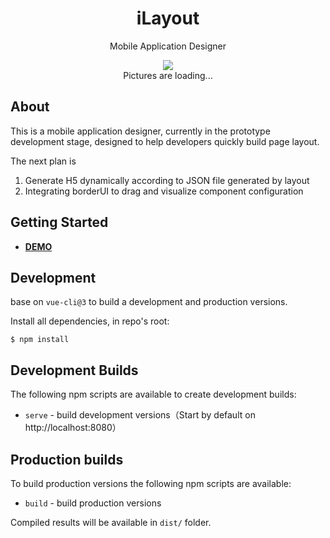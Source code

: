 
<h1 align="center">iLayout</h1>

<p align="center">Mobile Application Designer</p>


<p align="center">
<img src='http://i2.tiimg.com/643174/d67ffa7820ae83c6.png' align='center' style=' '/><br/>
Pictures are loading...
</p>


## About
This is a mobile application designer, currently in the prototype development stage, designed to help developers quickly build page layout.

The next plan is
1. Generate H5 dynamically according to JSON file generated by layout
2. Integrating borderUI to drag and visualize component configuration

## Getting Started
  * [**DEMO**](http://i1.fuimg.com/643174/c0ce59de474a9661.gif)
## Development

base on `vue-cli@3` to build a development and production versions.

Install all dependencies, in repo's root:

```
$ npm install
```

## Development Builds

The following npm scripts are available to create development builds:

* `serve` - build development versions（Start by default on http://localhost:8080）

## Production builds

To build production versions the following npm scripts are available:

* `build` - build production versions

Compiled results will be available in `dist/` folder.
